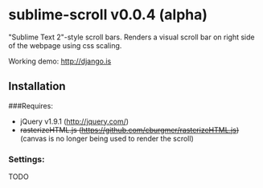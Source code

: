 sublime-scroll v0.0.4 (alpha)
====================

"Sublime Text 2"-style scroll bars. Renders a visual scroll bar on right side of the webpage using css scaling.

Working demo: http://django.is

## Installation

###Requires:

* jQuery v1.9.1 (http://jquery.com/)
* ~~rasterizeHTML.js (https://github.com/cburgmer/rasterizeHTML.js)~~ (canvas is no longer being used to render the scroll)

### Settings:
TODO

